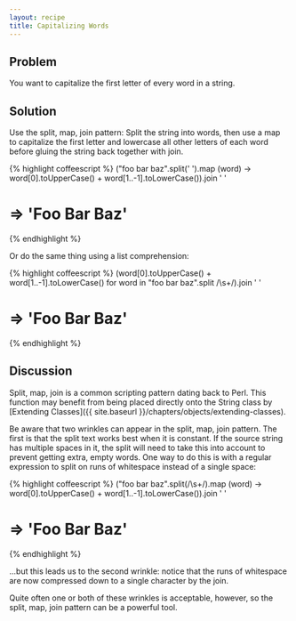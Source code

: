 ```yaml
---
layout: recipe
title: Capitalizing Words
---
```

## Problem

You want to capitalize the first letter of every word in a string.

## Solution

Use the split, map, join pattern: Split the string into words, then use a map to capitalize the first letter and lowercase all other letters of each word before gluing the string back together with join.

{% highlight coffeescript %}
("foo bar baz".split(' ').map (word) -> word[0].toUpperCase() + word[1..-1].toLowerCase()).join ' '
# => 'Foo Bar Baz'
{% endhighlight %}

Or do the same thing using a list comprehension:

{% highlight coffeescript %}
(word[0].toUpperCase() + word[1..-1].toLowerCase() for word in "foo   bar   baz".split /\s+/).join ' '
# => 'Foo Bar Baz'
{% endhighlight %}

## Discussion

Split, map, join is a common scripting pattern dating back to Perl. This function may benefit from being placed directly onto the String class by [Extending Classes]({{ site.baseurl }}/chapters/objects/extending-classes).

Be aware that two wrinkles can appear in the split, map, join pattern. The first is that the split text works best when it is constant. If the source string has multiple spaces in it, the split will need to take this into account to prevent getting extra, empty words. One way to do this is with a regular expression to split on runs of whitespace instead of a single space:

{% highlight coffeescript %}
("foo    bar    baz".split(/\s+/).map (word) -> word[0].toUpperCase() + word[1..-1].toLowerCase()).join ' '
# => 'Foo Bar Baz'
{% endhighlight %}

...but this leads us to the second wrinkle: notice that the runs of whitespace are now compressed down to a single character by the join.

Quite often one or both of these wrinkles is acceptable, however, so the split, map, join pattern can be a powerful tool.

